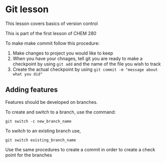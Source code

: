 # Git lesson

This lesson covers basics of version control

This is part of the first lesson of CHEM 280

To make make commit follow this procedure:

1. Make changes to project you would like to keep
2. When you have your chnages, tell git you are ready to make a checkpoint by using `git add` and the name of the file you wish to track
3. Create the actual checkpoint by using `git commit -m "message about what you did"`

## Adding features
Features should be developed on branches. 

To create and switch to a branch, use the command:

```
git switch -c new_branch_name
```

To switch to an existing branch use,

```
git switch existing_branch_name
```
Use the same procedures to create a commit in order to create a check point for the branches

